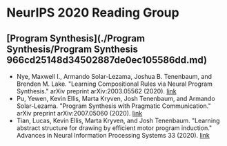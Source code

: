 # NeurIPS 2020 Reading Group

## [Program Synthesis](./Program Synthesis/Program Synthesis 966cd25148d34502887de0ec105586dd.md)
- Nye, Maxwell I., Armando Solar-Lezama, Joshua B. Tenenbaum, and Brenden M. Lake. "Learning Compositional Rules via Neural Program Synthesis." arXiv preprint arXiv:2003.05562 (2020). [link](https://arxiv.org/abs/2003.05562)
- Pu, Yewen, Kevin Ellis, Marta Kryven, Josh Tenenbaum, and Armando Solar-Lezama. "Program Synthesis with Pragmatic Communication." arXiv preprint arXiv:2007.05060 (2020). [link](https://arxiv.org/abs/2007.05060)
- Tian, Lucas, Kevin Ellis, Marta Kryven, and Josh Tenenbaum. "Learning abstract structure for drawing by efficient motor program induction." Advances in Neural Information Processing Systems 33 (2020). [link](https://arxiv.org/abs/2008.03519)
